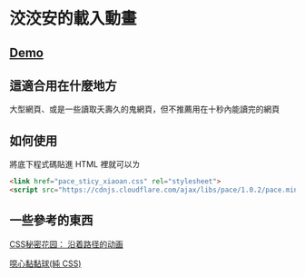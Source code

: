 # 洨洨安的載入動畫
## [Demo](demo.html)
## 這適合用在什麼地方
大型網頁、或是一些讀取夭壽久的鬼網頁，但不推薦用在十秒內能讀完的網頁
## 如何使用
將底下程式碼貼進 HTML 裡就可以ㄌ
```html
<link href="pace_sticy_xiaoan.css" rel="stylesheet">
<script src="https://cdnjs.cloudflare.com/ajax/libs/pace/1.0.2/pace.min.js"></script>
```
## 一些參考的東西
[CSS秘密花园： 沿着路径的动画](http://www.w3cplus.com/css3/css-secrets/animation-along-a-circular-path.html)

[噁心黏黏球(純 CSS)](http://www.oxxostudio.tw/articles/201408/sticky-ball.html)